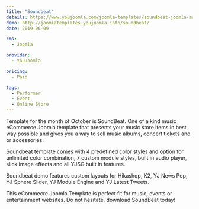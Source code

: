```yaml
---
title: "Soundbeat"
details: https://www.youjoomla.com/joomla-templates/soundbeat-joomla-music-ecommerce-template.html
demo: http://joomlatemplates.youjoomla.info/soundbeat/
date: 2019-06-09

cms: 
  - Joomla

provider:
  - YouJoomla

pricing:
  - Paid

tags:
  - Performer
  - Event
  - Online Store
--- 
```


Template for the month of October is SoundBeat. One of a kind music eCommerce Joomla template that presents your music store items in best way possible
and  gives you a way to sell music albums, concert tickets and or accessories.

Soundbeat template comes with 4 predefined color styles and option for unlimited color combination, 7 custom module styles, built in audio player, slick image effects and all YJSG built in features.

Soundbeat demo features custom layouts for Hikashop, K2, YJ News Pop, YJ Sphere Slider, YJ Module Engine and YJ Latest Tweets.

This eCommecre Joomla Template is perfect fit for music, events or entertainment websites. Do not hesitate, download SoundBeat today!
